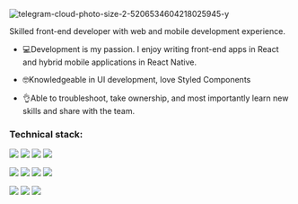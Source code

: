 ![telegram-cloud-photo-size-2-5206534604218025945-y](https://user-images.githubusercontent.com/112121447/186768978-4d77fa99-23c0-4c65-8987-453687879c67.jpg)

Skilled front-end developer with web and mobile development experience.

- 💻Development is my passion. I enjoy writing front-end apps in React and hybrid mobile applications in React Native.

- 🤓Knowledgeable in UI development, love Styled Components

- 👌Able to troubleshoot, take ownership, and most importantly learn new skills and share with the team.

### Technical stack:
![](https://img.shields.io/badge/TypeScript-007ACC?style=for-the-badge&logo=typescript&logoColor=white) ![](https://img.shields.io/badge/React-20232A?style=for-the-badge&logo=react&logoColor=61DAFB) ![](https://img.shields.io/badge/Redux-593D88?style=for-the-badge&logo=redux&logoColor=white) ![](https://img.shields.io/badge/React_Native-20232A?style=for-the-badge&logo=react&logoColor=61DAFB)

  ![](https://img.shields.io/badge/MaterialUI-007FFF?style=for-the-badge&logo=mui&logoColor=white) ![](https://img.shields.io/badge/AntDesign-1890FF?style=for-the-badge&logo=antdesign&logoColor=white) ![](https://img.shields.io/badge/Tailwind_CSS-38B2AC?style=for-the-badge&logo=tailwind-css&logoColor=white) ![](https://img.shields.io/badge/storybook-FF4785?style=for-the-badge&logo=storybook&logoColor=white)

 ![](https://img.shields.io/badge/firebase-ffca28?style=for-the-badge&logo=firebase&logoColor=black) ![](https://img.shields.io/badge/GraphQl-E10098?style=for-the-badge&logo=graphql&logoColor=white) ![](https://img.shields.io/badge/Cypress-17202C?style=for-the-badge&logo=cypress&logoColor=white)
